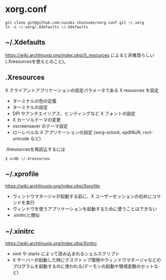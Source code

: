 # xorg.conf

```
git clone git@github.com:suzuki-shunsuke/xorg.conf.git ~/.xorg
ln -s ~/.xorg/.Xdefaults ~/.Xdefaults
```

## ~/.Xdefaults

https://wiki.archlinuxjp.org/index.php/X_resources によると非推奨らしい(.Xresourcesを使えとのこと)。

## .Xresources

X クライアントアプリケーションの設定パラメータである X resources を設定

* ターミナルの色の定義
* ターミナルの設定
* DPI やアンチエイリアス、ヒンティングなど X フォントの設定
* X カーソルテーマの変更
* xscreensaver のテーマ設定
* ローレベルな X アプリケーションの設定 (xorg-xclock, xpdfAUR, rxvt-unicode など)

.Xresourcesを再読込するには

```
$ xrdb ~/.Xresources
```

## ~/.xprofile

https://wiki.archlinuxjp.org/index.php/Xprofile

* ウィンドウマネージャが起動する前に、X ユーザーセッションの初めにコマンドを実行
* ウィンドウを使うアプリケーションを起動するために使うことはできない
* .xinitrcと類似

## ~/.xinitrc

https://wiki.archlinuxjp.org/index.php/Xinitrc

* xinit や startx によって読み込まれるシェルスクリプト
* X サーバーが起動した時にデスクトップ環境やウィンドウマネージャなどのプログラムを起動するのに使われる(デーモンの起動や環境変数のセットなど)
